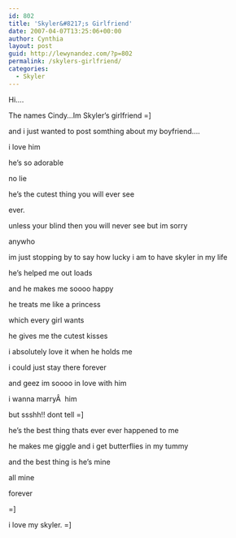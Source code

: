 ```yaml
---
id: 802
title: 'Skyler&#8217;s Girlfriend'
date: 2007-04-07T13:25:06+00:00
author: Cynthia
layout: post
guid: http://lewynandez.com/?p=802
permalink: /skylers-girlfriend/
categories:
  - Skyler
---
```

Hi….

The names Cindy…Im Skyler’s girlfriend =]

and i just wanted to post somthing about my boyfriend….

i love him

he’s so adorable

no lie

he’s the cutest thing you will ever see

ever.

unless your blind then you will never see but im sorry

anywho

im just stopping by to say how lucky i am to have skyler in my life

he’s helped me out loads

and he makes me soooo happy

he treats me like a princess

which every girl wants

he gives me the cutest kisses

i absolutely love it when he holds me

i could just stay there forever

and geez im soooo in love with him

i wanna marryÂ  him

but ssshh!! dont tell =]

he’s the best thing thats ever ever happened to me

he makes me giggle and i get butterflies in my tummy

and the best thing is he’s mine

all mine

forever

=]

i love my skyler. =]